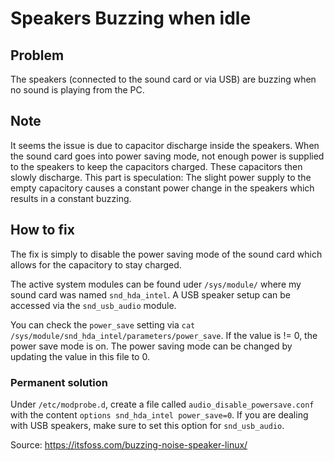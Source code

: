 # Speakers Buzzing when idle

## Problem
The speakers (connected to the sound card or via USB) are buzzing when no sound is playing from the PC.

## Note
It seems the issue is due to capacitor discharge inside the speakers.
When the sound card goes into power saving mode, not enough power is supplied to the speakers to keep the capacitors charged.
These capacitors then slowly discharge.
This part is speculation: The slight power supply to the empty capacitory causes a constant power change in the speakers which results in a constant buzzing.


## How to fix
The fix is simply to disable the power saving mode of the sound card which allows for the capacitory to stay charged.

The active system modules can be found uder `/sys/module/` where my sound card was named `snd_hda_intel`.
A USB speaker setup can be accessed via the `snd_usb_audio` module.

You can check the `power_save` setting via
`cat /sys/module/snd_hda_intel/parameters/power_save`.
If the value is != 0, the power save mode is on.
The power saving mode can be changed by updating the value in this file to 0.

### Permanent solution
Under `/etc/modprobe.d`, create a file called `audio_disable_powersave.conf` with the content `options snd_hda_intel power_save=0`.
If you are dealing with USB speakers, make sure to set this option for `snd_usb_audio`.


Source: https://itsfoss.com/buzzing-noise-speaker-linux/